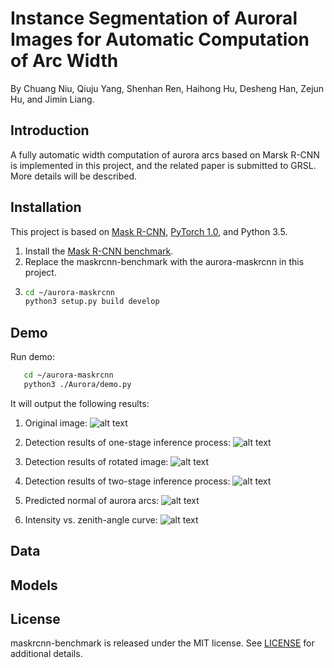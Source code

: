 # Instance Segmentation of Auroral Images for Automatic Computation of Arc Width

By Chuang Niu, Qiuju Yang, Shenhan Ren, Haihong Hu, Desheng Han, Zejun Hu, and Jimin Liang.

## Introduction
A fully automatic width computation of aurora arcs based on Marsk R-CNN is implemented in this project,
and the related paper is submitted to GRSL. More details will be described.

## Installation

This project is based on [Mask R-CNN](https://github.com/facebookresearch/maskrcnn-benchmark),
[PyTorch 1.0](https://pytorch.org/), and Python 3.5.

1. Install the [Mask R-CNN benchmark](https://github.com/facebookresearch/maskrcnn-benchmark).
2. Replace the maskrcnn-benchmark with the aurora-maskrcnn in this project.
3. ```bash
   cd ~/aurora-maskrcnn
   python3 setup.py build develop
   ```

## Demo
Run demo:
```bash
   cd ~/aurora-maskrcnn
   python3 ./Aurora/demo.py
```
It will output the following results:

1. Original image:
![alt text](/demo_results/N20040116G050623.png?width/50 "from test dataset")

2. Detection results of one-stage inference process:
![alt text](/demo_results/N20040116G050623_one_stage.png "from test dataset")

3. Detection results of rotated image:
![alt text](/demo_results/N20040116G050623_two_stage.png "from test dataset")

4. Detection results of two-stage inference process:
![alt text](/demo_results/N20040116G050623_two_stage_rotation.png "from test dataset")

5. Predicted normal of aurora arcs:
![alt text](/demo_results/N20040116G050623_normal.png "from test dataset")

6. Intensity vs. zenith-angle curve:
![alt text](/demo_results/N20040116G050623_intensity.png "from test dataset")

## Data

## Models

## License

maskrcnn-benchmark is released under the MIT license. See [LICENSE](LICENSE) for additional details.
